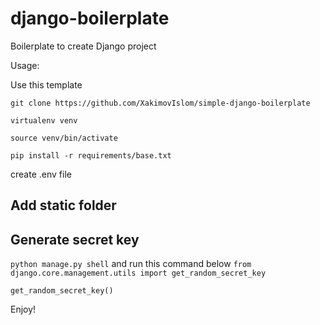 # django-boilerplate
Boilerplate to create Django project

Usage:

Use this template

```git clone https://github.com/XakimovIslom/simple-django-boilerplate```

```virtualenv venv```

```source venv/bin/activate```

```pip install -r requirements/base.txt``` 

create .env file

## Add static folder

## Generate secret key
```python manage.py shell```
and run this command below
```from django.core.management.utils import get_random_secret_key``` 

```get_random_secret_key()```

Enjoy! 
